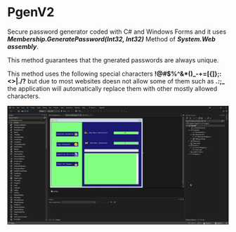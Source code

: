 # PgenV2

Secure password generator coded with C# and Windows Forms and it uses **_Membership.GeneratePassword(Int32, Int32)_** Method of **_System.Web assembly_**.

This method guarantees that the gnerated passwords are always unique.

This method uses the following special characters **__!@#$%^&*()_-+=[{]};:<>|./?__** but due to most websites doesn not allow some of them such as **_.:_;_**  the application will automatically replace them with other mostly allowed characters.


![pgenv2.gif](https://github.com/IT-Support-L2/PgenV2/blob/master/pgenv2.gif)
